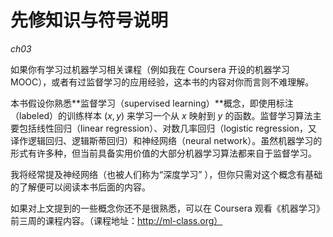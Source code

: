 # 先修知识与符号说明
*ch03*

如果你有学习过机器学习相关课程（例如我在 Coursera 开设的机器学习 MOOC），或者有过监督学习的应用经验，这本书的内容对你而言则不难理解。

本书假设你熟悉**监督学习（supervised learning）**概念，即使用标注（labeled）的训练样本 $(x,y)$ 来学习一个从 $x$ 映射到 $y$ 的函数。监督学习算法主要包括线性回归（linear regression）、对数几率回归（logistic regression，又译作逻辑回归、逻辑斯蒂回归）和神经网络（neural network）。虽然机器学习的形式有许多种，但当前具备实用价值的大部分机器学习算法都来自于监督学习。

我将经常提及神经网络（也被人们称为“深度学习” ），但你只需对这个概念有基础的了解便可以阅读本书后面的内容。

如果对上文提到的一些概念你还不是很熟悉，可以在 Coursera 观看《机器学习》前三周的课程内容。（课程地址：http://ml-class.org）
